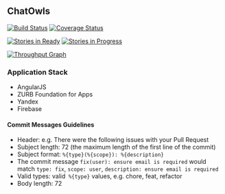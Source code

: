 ## ChatOwls 
[![Build Status](https://drone.io/github.com/HackOwls/chatowls/status.png)](https://drone.io/github.com/HackOwls/chatowls/latest)
[![Coverage Status](https://img.shields.io/coveralls/HackOwls/chatowls.svg)](https://coveralls.io/r/HackOwls/chatowls)

[![Stories in Ready](https://badge.waffle.io/HackOwls/chatowls.png?label=ready&title=Ready)](https://waffle.io/HackOwls/chatowls)
[![Stories in Progress](https://badge.waffle.io/HackOwls/chatowls.png?label=doing&title=Doing)](https://waffle.io/HackOwls/chatowls)

[![Throughput Graph](https://graphs.waffle.io/HackOwls/chatowls/throughput.svg)](https://waffle.io/HackOwls/chatowls/metrics)

### Application Stack
- AngularJS
- ZURB Foundation for Apps
- Yandex
- Firebase

#### Commit Messages Guidelines
- Header: e.g. There were the following issues with your Pull Request
- Subject length: 72 (the maximum length of the first line of the commit)
- Subject format: `%{type}(%{scope}): %{description}`
- The commit message `fix(user): ensure email is required` would match `type: fix`, `scope: user`, `description: ensure email is required`
- Valid types: valid` %{type}` values, e.g. chore, feat, refactor
- Body length: 72
